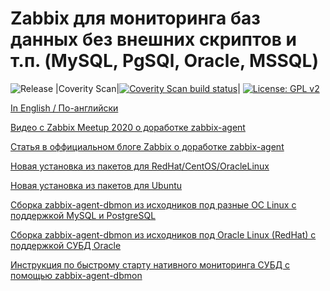 # Zabbix для мониторинга баз данных без внешних скриптов и т.п. (MySQL, PgSQl, Oracle, MSSQL)

![Release](https://github.com/CHERTS/zabbix_dbmon/workflows/Release/badge.svg)
|Coverity Scan|[![Coverity Scan build status](https://scan.coverity.com/projects/30077/badge.svg)](https://scan.coverity.com/projects/zabbix_dbmon)|
[![License: GPL v2](https://img.shields.io/badge/License-GPLv2-blue.svg)](https://www.gnu.org/licenses/gpl-2.0)

[In English / По-английски](README.md)

[Видео с Zabbix Meetup 2020 о доработке zabbix-agent](https://www.youtube.com/watch?v=YQ3MxxI1WnU)

[Статья в оффициальном блоге Zabbix о доработке zabbix-agent](https://blog.zabbix.com/ru/%D0%9A%D0%B0%D0%BA-%D0%BC%D1%8B-%D0%B4%D0%BE%D1%80%D0%B0%D0%B1%D0%BE%D1%82%D0%B0%D0%BB%D0%B8-zabbix-agent-%D0%B4%D0%BB%D1%8F-%D0%BC%D0%BE%D0%BD%D0%B8%D1%82%D0%BE%D1%80%D0%B8%D0%BD%D0%B3%D0%B0-%D0%B1/12660/)

[Новая установка из пакетов для RedHat/CentOS/OracleLinux](RHELINSTALL.ru.md)

[Новая установка из пакетов для Ubuntu](UBUNTUINSTALL.ru.md)

[Сборка zabbix-agent-dbmon из исходников под разные ОС Linux с поддержкой MySQL и PostgreSQL](BUILD_DBMON.ru.md)

[Сборка zabbix-agent-dbmon из исходников под Oracle Linux (RedHat) с поддержкой СУБД Oracle](BUILD_DBMON_ORACLE.ru.md)

[Инструкция по быстрому старту нативного мониторинга СУБД с помощью zabbix-agent-dbmon](HOWTO_START_DBMON.ru.md)
